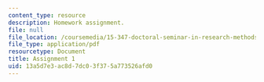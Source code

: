 ```yaml
---
content_type: resource
description: Homework assignment.
file: null
file_location: /coursemedia/15-347-doctoral-seminar-in-research-methods-i-fall-2004/13a5d7e3ac8d7dc03f375a773526afd0_assignment_1.pdf
file_type: application/pdf
resourcetype: Document
title: Assignment 1
uid: 13a5d7e3-ac8d-7dc0-3f37-5a773526afd0
---
```

